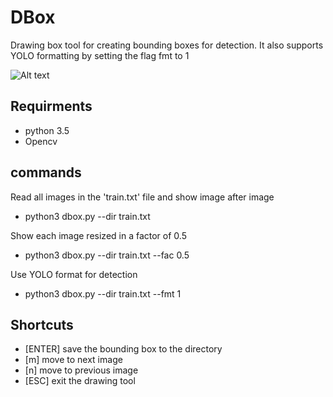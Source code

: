 # DBox
Drawing box tool for creating bounding boxes for detection. It also supports YOLO formatting by setting the flag fmt to 1  

![Alt text](img.jpg?raw=true "Title")
## Requirments 
* python 3.5 
* Opencv 

## commands 

Read all images in the 'train.txt' file and show image after image 
* python3 dbox.py --dir train.txt

Show each image resized in a factor of 0.5
* python3 dbox.py --dir train.txt --fac 0.5 

Use YOLO format for detection 
* python3 dbox.py --dir train.txt --fmt 1 

## Shortcuts
* [ENTER] save the bounding box to the directory 
* [m] move to next image 
* [n] move to previous image 
* [ESC] exit the drawing tool 
